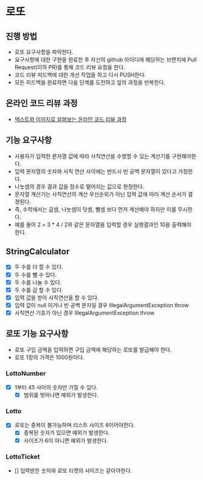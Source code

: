 # 로또
## 진행 방법
* 로또 요구사항을 파악한다.
* 요구사항에 대한 구현을 완료한 후 자신의 github 아이디에 해당하는 브랜치에 Pull Request(이하 PR)를 통해 코드 리뷰 요청을 한다.
* 코드 리뷰 피드백에 대한 개선 작업을 하고 다시 PUSH한다.
* 모든 피드백을 완료하면 다음 단계를 도전하고 앞의 과정을 반복한다.

## 온라인 코드 리뷰 과정
* [텍스트와 이미지로 살펴보는 온라인 코드 리뷰 과정](https://github.com/next-step/nextstep-docs/tree/master/codereview)

## 기능 요구사항
- 사용자가 입력한 문자열 값에 따라 사칙연산을 수행할 수 있는 계산기를 구현해야한다.
- 입력 문자열의 숫자와 사칙 연산 사이에는 반드시 빈 공백 문자열이 있다고 가정한다.
- 나눗셈의 경우 결과 값을 정수로 떨어지는 값으로 한정한다.
- 문자열 계산기는 사칙연산의 계산 우선순위가 아닌 입력 값에 따라 계산 순서가 결졍된다.
- 즉, 수학에서는 곱셈, 나눗셈이 덧셈, 뺼셈 보다 먼저 계산해야 하지만 이를 무시한다.
- 예를 들어 2 = 3 * 4 / 2와 같은 문자열을 입력할 경우 실행결과인 10을 출력해야 한다.

## StringCalculator
* [X] 두 수를 더 할 수 있다.
* [X] 두 수를 뺄 수 있다.
* [X] 두 수를 나눌 수 있다.
* [X] 두 수를 곱 할 수 있다.
* [X] 입력 값을 받아 사칙연산을 할 수 있다.
* [X] 입력 값이 null 이거나 빈 공백 문자일 경우 IllegalArgumentException throw
* [X] 사칙연산 기호가 아닌 경우 IllegalArgumentException throw

## 로또 기능 요구사항
- 로또 구입 금액을 입력하면 구입 금액에 해당하는 로또를 발급해야 한다.
- 로또 1장의 가격은 1000원이다.

### LottoNumber
* [X] 1부터 45 사이의 숫자만 가질 수 있다.
  * [X] 범위를 벗어나면 예외가 발생한다.
### Lotto
* [X] 로또는 중복이 불가능하며 리스트 사이즈 6이어야한다.
  * [X] 중복된 숫자가 있으면 예외가 발생한다.
  * [X] 사이즈가 6이 아니면 예외가 발생한다.
### LottoTicket
* [] 입력받은 숫자와 로또 티켓의 사이즈는 같아야한다.
